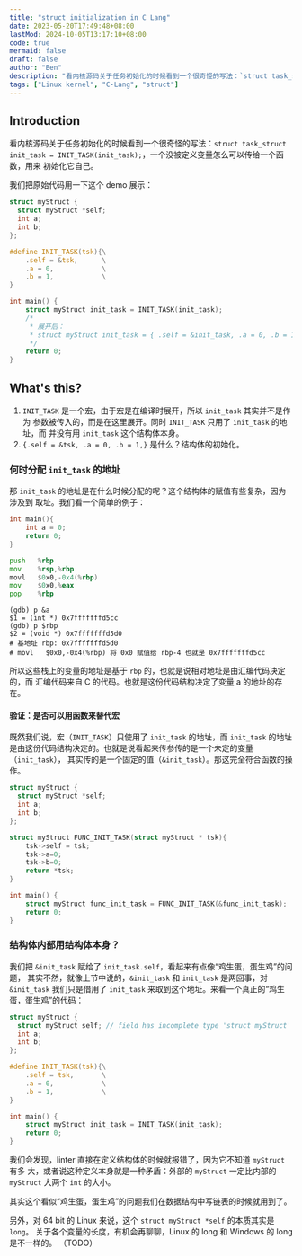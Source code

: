 ```yaml
---
title: "struct initialization in C Lang"
date: 2023-05-20T17:49:48+08:00
lastMod: 2024-10-05T13:17:10+08:00
code: true
mermaid: false
draft: false
author: "Ben"
description: "看内核源码关于任务初始化的时候看到一个很奇怪的写法：`struct task_struct init_task = INIT_TASK(init_task);` ..."
tags: ["Linux kernel", "C-Lang", "struct"]
---
```



## Introduction

看内核源码关于任务初始化的时候看到一个很奇怪的写法：`struct task_struct
init_task = INIT_TASK(init_task);`，一个没被定义变量怎么可以传给一个函数，用来
初始化它自己。

我们把原始代码用一下这个 demo 展示：

```c
struct myStruct {
  struct myStruct *self;
  int a;
  int b;
};

#define INIT_TASK(tsk){\
    .self = &tsk,      \
    .a = 0,            \
    .b = 1,            \
}

int main() {
    struct myStruct init_task = INIT_TASK(init_task);
    /*
     * 展开后：
     * struct myStruct init_task = { .self = &init_task, .a = 0, .b = 1, };
     */
    return 0;
}
```

## What's this?
1. `INIT_TASK` 是一个宏，由于宏是在编译时展开，所以 `init_task` 其实并不是作为
   参数被传入的，而是在这里展开。同时 `INIT_TASK` 只用了 `init_task` 的地址，而
   并没有用 `init_task` 这个结构体本身。
2. `{.self = &tsk, .a = 0, .b = 1,}` 是什么？结构体的初始化。


### 何时分配 `init_task` 的地址
那 `init_task` 的地址是在什么时候分配的呢？这个结构体的赋值有些复杂，因为涉及到
取址。我们看一个简单的例子：

```c
int main(){
    int a = 0;
    return 0;
}
```

```asm
push   %rbp
mov    %rsp,%rbp
movl   $0x0,-0x4(%rbp)
mov    $0x0,%eax
pop    %rbp
```

```gdb
(gdb) p &a
$1 = (int *) 0x7fffffffd5cc
(gdb) p $rbp
$2 = (void *) 0x7fffffffd5d0
# 基地址 rbp: 0x7fffffffd5d0
# movl   $0x0,-0x4(%rbp) 将 0x0 赋值给 rbp-4 也就是 0x7fffffffd5cc
```

所以这些栈上的变量的地址是基于 `rbp` 的，也就是说相对地址是由汇编代码决定的，而
汇编代码来自 C 的代码。也就是这份代码结构决定了变量 a 的地址的存在。

#### 验证：是否可以用函数来替代宏
既然我们说，宏（`INIT_TASK`）只使用了 `init_task` 的地址，而 `init_task` 的地址
是由这份代码结构决定的。也就是说看起来传参传的是一个未定的变量（`init_task`），
其实传的是一个固定的值（`&init_task`）。那这完全符合函数的操作。

```c
struct myStruct {
  struct myStruct *self;
  int a;
  int b;
};

struct myStruct FUNC_INIT_TASK(struct myStruct * tsk){
    tsk->self = tsk;
    tsk->a=0;
    tsk->b=0;
    return *tsk;
}

int main() {
    struct myStruct func_init_task = FUNC_INIT_TASK(&func_init_task);
    return 0;
}
```

### 结构体内部用结构体本身？
我们把 `&init_task` 赋给了 `init_task.self`，看起来有点像“鸡生蛋，蛋生鸡”的问题，
其实不然，就像上节中说的，`&init_task` 和 `init_task` 是两回事，对 `&init_task`
我们只是借用了 `init_task` 来取到这个地址。来看一个真正的“鸡生蛋，蛋生鸡”的代码：

```c
struct myStruct {
  struct myStruct self; // field has incomplete type 'struct myStruct' (ccls 2)
  int a;
  int b;
};

#define INIT_TASK(tsk){\
    .self = tsk,       \
    .a = 0,            \
    .b = 1,            \
}

int main() {
    struct myStruct init_task = INIT_TASK(init_task);
    return 0;
}
```

我们会发现，linter 直接在定义结构体的时候就报错了，因为它不知道 `myStruct` 有多
大，或者说这种定义本身就是一种矛盾：外部的 `myStruct` 一定比内部的 `myStruct`
大两个 `int` 的大小。

其实这个看似“鸡生蛋，蛋生鸡”的问题我们在数据结构中写链表的时候就用到了。

另外，对 64 bit 的 Linux 来说，这个 `struct myStruct *self` 的本质其实是 `long`。
关于各个变量的长度，有机会再聊聊，Linux 的 long 和 Windows 的 long 是不一样的。
（TODO）
